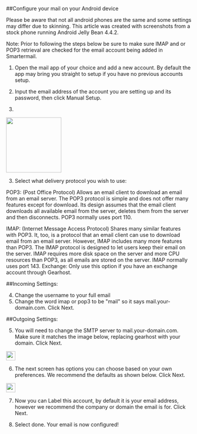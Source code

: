 ##Configure your mail on your Android device

Please be aware that not all android phones are the same and some settings may differ due to skinning. This article was created with screenshots from a stock phone running Android Jelly Bean 4.4.2.

Note: Prior to following the steps below be sure to make sure IMAP and or POP3 retrieval are checked for the email account being added in Smartermail. 

1. Open the mail app of your choice and add a new account.  By default the app may bring you straight to setup if you have no previous accounts setup.

2. Input the email address of the account you are setting up and its password, then click Manual Setup.
3. 
<img src="https://raw.githubusercontent.com/GearHost/docs/master/Images/android-email-incoming.png" width="150;" />

3. Select what delivery protocol you wish to use:

POP3: (Post Office Protocol) Allows an email client to download an email from an email server. The POP3 protocol is simple and does not offer many features except for download. Its design assumes that the email client downloads all available email from the server, deletes them from the server and then disconnects. POP3 normally uses port 110.

IMAP: (Internet Message Access Protocol) Shares many similar features with POP3. It, too, is a protocol that an email client can use to download email from an email server. However, IMAP includes many more features than POP3. The IMAP protocol is designed to let users keep their email on the server. IMAP requires more disk space on the server and more CPU resources than POP3, as all emails are stored on the server. IMAP normally uses port 143. 
Exchange: Only use this option if you have an exchange account through Gearhost.  

##Incoming Settings:

4. Change the username to your full email
5. Change the word imap or pop3 to be "mail" so it says mail.your-domain.com.  Click Next.


##Outgoing Settings:

5. You will need to change the SMTP server to mail.your-domain.com.  Make sure it matches the image below, replacing gearhost with your domain. Click Next.

<img src="https://raw.githubusercontent.com/GearHost/docs/master/Images/android-email-outgoing.png" style="width: 25px;" />

6. The next screen has options you can choose based on your own preferences.  We recommend the defaults as shown below.  Click Next.

<img src="https://raw.githubusercontent.com/GearHost/docs/master/Images/android-setup-timeset.png" style="width: 25px;" />

7. Now you can Label this account, by default it is your email address, however we recommend the company or domain the email is for.  Click Next.

8. Select done. Your email is now configured!